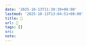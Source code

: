 ```yaml
---
date: '2025-10-13T11:30:39+08:00'
lastmod: '2025-10-13T13:04:51+08:00'
title: 󰦨
url: 󰦨
tags: []
src:
note:
---
```

